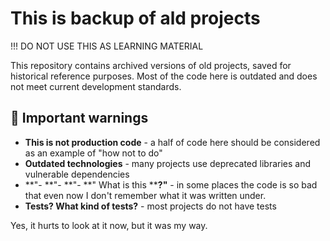 # This is backup of ald projects

!!! DO NOT USE THIS AS LEARNING MATERIAL

This repository contains archived versions of old projects, saved for historical
reference purposes. Most of the code here is outdated and does not meet current
development standards.

## 📌 Important warnings

- **This is not production code** - a half of code here should be considered as an example of "how not to do"
- **Outdated technologies** - many projects use deprecated libraries and vulnerable dependencies
- **"- **"- **"- **" What is this ****?"** - in some places the code is so bad that even now I don't remember what it was written under.
- **Tests? What kind of tests?** - most projects do not have tests

Yes, it hurts to look at it now, but it was my way.
